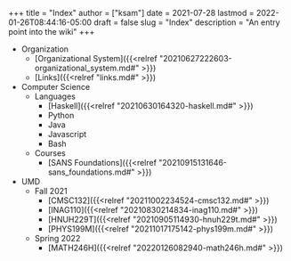+++
title = "Index"
author = ["ksam"]
date = 2021-07-28
lastmod = 2022-01-26T08:44:16-05:00
draft = false
slug = "Index"
description = "An entry point into the wiki"
+++

-   Organization
    -   [Organizational System]({{<relref "20210627222603-organizational_system.md#" >}})
    -   [Links]({{<relref "links.md#" >}})
-   Computer Science
    -   Languages
        -   [Haskell]({{<relref "20210630164320-haskell.md#" >}})
        -   Python
        -   Java
        -   Javascript
        -   Bash
    -   Courses
        -   [SANS Foundations]({{<relref "20210915131646-sans_foundations.md#" >}})
-   UMD
    -   Fall 2021
        -   [CMSC132]({{<relref "20211002234524-cmsc132.md#" >}})
        -   [INAG110]({{<relref "20210830214834-inag110.md#" >}})
        -   [HNUH229T]({{<relref "20210905114930-hnuh229t.md#" >}})
        -   [PHYS199M]({{<relref "20211017175142-phys199m.md#" >}})
    -   Spring 2022
        -   [MATH246H]({{<relref "20220126082940-math246h.md#" >}})
